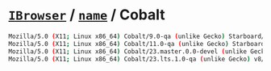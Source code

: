 # [`IBrowser`](/api/main/get-browser.md) / [`name`](../name.md) / Cobalt

```sh
Mozilla/5.0 (X11; Linux x86_64) Cobalt/9.0-qa (unlike Gecko) Starboard/4
Mozilla/5.0 (X11; Linux x86_64) Cobalt/11.0-qa (unlike Gecko) Starboard/6
Mozilla/5.0 (X11; Linux x86_64) Cobalt/23.master.0.0-devel (unlike Gecko) v8/8.8.278.8-jit gles Starboard/15
Mozilla/5.0 (X11; Linux x86_64) Cobalt/23.lts.1.0-qa (unlike Gecko) v8/8.8.278.8-jit gles Starboard/15
```